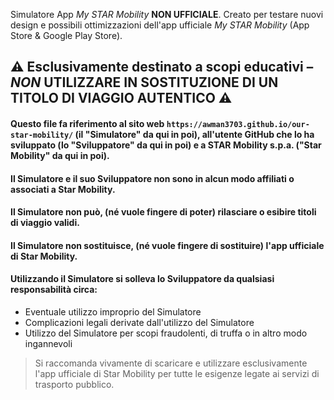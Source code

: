 Simulatore App _My STAR Mobility_ **NON UFFICIALE**.
Creato per testare nuovi design e possibili ottimizzazioni dell'app ufficiale _My STAR Mobility_ (App Store & Google Play Store).
## ⚠️ Esclusivamente destinato a scopi educativi – *NON* UTILIZZARE IN SOSTITUZIONE DI UN TITOLO DI VIAGGIO AUTENTICO ⚠️
#### Questo file fa riferimento al sito web ```https://awman3703.github.io/our-star-mobility/``` (il "Simulatore" da qui in poi), all'utente GitHub che lo ha sviluppato (lo "Sviluppatore" da qui in poi) e a STAR Mobility s.p.a. ("Star Mobility" da qui in poi).
#### Il Simulatore e il suo Sviluppatore non sono in alcun modo affiliati o associati a Star Mobility.
#### Il Simulatore non può, (né vuole fingere di poter) rilasciare o esibire titoli di viaggio validi.
#### Il Simulatore non sostituisce, (né vuole fingere di sostituire) l'app ufficiale di Star Mobility.
#### Utilizzando il Simulatore si solleva lo Sviluppatore da qualsiasi responsabilità circa:
- Eventuale utilizzo improprio del Simulatore
- Complicazioni legali derivate dall'utilizzo del Simulatore
- Utilizzo del Simulatore per scopi fraudolenti, di truffa o in altro modo ingannevoli

> Si raccomanda vivamente di scaricare e utilizzare esclusivamente l'app ufficiale di Star Mobility per tutte le esigenze legate ai servizi di trasporto pubblico.
